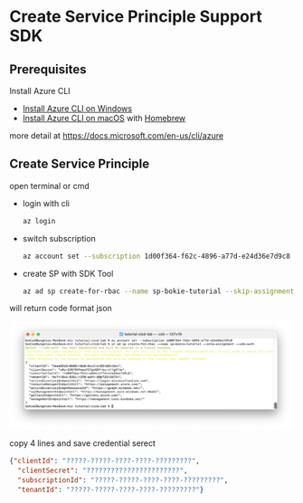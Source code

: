 # Create Service Principle Support SDK


## Prerequisites

Install Azure CLI
- [Install Azure CLI on Windows](https://docs.microsoft.com/en-us/cli/azure/install-azure-cli-windows?tabs=azure-cli)
- [Install Azure CLI on macOS](https://docs.microsoft.com/en-us/cli/azure/install-azure-cli-macos) with [Homebrew](https://brew.sh)

more detail at https://docs.microsoft.com/en-us/cli/azure

## Create Service Principle

open terminal or cmd

- login with cli

  ```bash
  az login
  ```

- switch subscription
  
  ```bash
  az account set --subscription 1d00f364-f62c-4896-a77d-e24d36e7d9c8
  ```
  
- create SP with SDK Tool
  
  ```bash
  az ad sp create-for-rbac --name sp-bokie-tutorial --skip-assignment --sdk-auth
  ```

will return code format json

<img src="../images/12.png" alt="drawing" width="500"/>

copy 4 lines and save credential serect

```json
{"clientId": "?????-?????-????-????-?????????",
  "clientSecret": "???????????????????????",
  "subscriptionId": "?????-?????-????-????-?????????",
  "tenantId": "?????-?????-????-????-?????????"}
```
